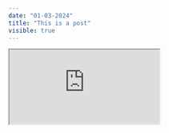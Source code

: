 ```yaml
---
date: "01-03-2024"
title: "This is a post"
visible: true
---
```

<iframe src="https://www.youtube.com/embed/nZy44H-R65M" allowfullscreen></iframe>

